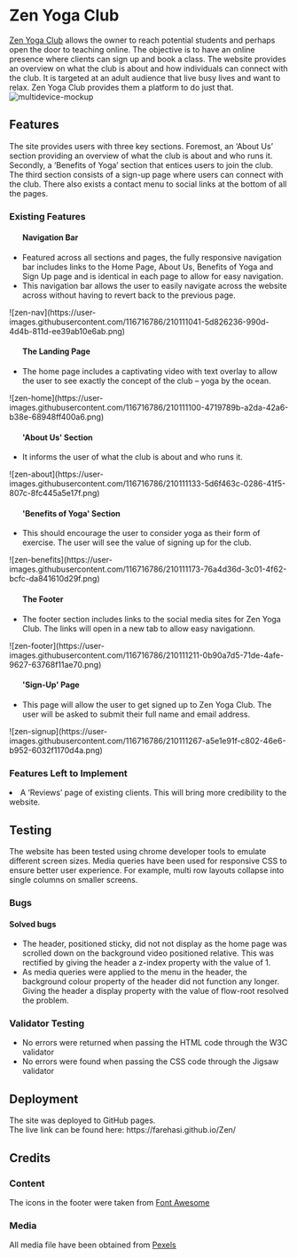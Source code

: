 # Zen Yoga Club 
<a href="https://farehasi.github.io/Zen/" target="_blank">Zen Yoga Club</a> allows the owner to reach potential students and perhaps open the door to teaching online. The objective is to have an online presence where clients can sign up and book a class. The website provides an overview on what the club is about and how individuals can connect with the club. It is targeted at an adult audience that live busy lives and want to relax. Zen Yoga Club provides them a platform to do just that.
![multidevice-mockup](https://user-images.githubusercontent.com/116716786/210110928-655bda7e-9d2b-4b1a-a89d-f6071a0f1a70.png)
## Features
The site provides users with three key sections. Foremost, an ‘About Us’ section providing an overview of what the club is about and who runs it. Secondly, a ‘Benefits of Yoga’ section that entices users to join the club. The third section consists of a sign-up page where users can connect with the club. There also exists a contact menu to social links at the bottom of all the pages.
### Existing Features
<ul> <h4>Navigation Bar</h4>
<li>Featured across all sections and pages, the fully responsive navigation bar includes links to the Home Page, About Us, Benefits of Yoga and Sign Up page and is    identical in each page to allow for easy navigation.</li>
<li>This navigation bar allows the user to easily navigate across the website across without having to revert back to the previous page.</li></ul>
![zen-nav](https://user-images.githubusercontent.com/116716786/210111041-5d826236-990d-4d4b-811d-ee39ab10e6ab.png)
<ul><h4>The Landing Page</h4>
<li>The home page includes a captivating video with text overlay to allow the user to see exactly the concept of the club – yoga by the ocean.</li></ul>
![zen-home](https://user-images.githubusercontent.com/116716786/210111100-4719789b-a2da-42a6-b38e-68948ff400a6.png)
<ul><h4>'About Us' Section</h4>
<li>It informs the user of what the club is about and who runs it.</li></ul>
![zen-about](https://user-images.githubusercontent.com/116716786/210111133-5d6f463c-0286-41f5-807c-8fc445a5e17f.png)
<ul><h4>'Benefits of Yoga' Section</h4>
<li>This should encourage the user to consider yoga as their form of exercise. The user will see the value of signing up for the club.</li></ul>
![zen-benefits](https://user-images.githubusercontent.com/116716786/210111173-76a4d36d-3c01-4f62-bcfc-da841610d29f.png)
<ul><h4>The Footer</h4>
<li>The footer section includes links to the social media sites for Zen Yoga Club. The links will open in a new tab to allow easy navigationn.</li></ul>
![zen-footer](https://user-images.githubusercontent.com/116716786/210111211-0b90a7d5-71de-4afe-9627-63768f11ae70.png)
<ul><h4>'Sign-Up' Page</h4>
<li>This page will allow the user to get signed up to Zen Yoga Club. The user will be asked to submit their full name and email address.</li></ul>
![zen-signup](https://user-images.githubusercontent.com/116716786/210111267-a5e1e91f-c802-46e6-b952-6032f1170d4a.png)
<h3>Features Left to Implement</h3>
<li>A ‘Reviews’ page of existing clients. This will bring more credibility to the website.</li>
<h2>Testing</h2>
The website has been tested using chrome developer tools to emulate different screen sizes. Media queries have been used for responsive CSS to ensure better user experience. For example, multi row layouts collapse into single columns on smaller screens.
<h3>Bugs</h3>
<h4>Solved bugs</h4>
<ul><li>The header, positioned sticky, did not not display as the home page was scrolled down on the background video positioned relative. This was rectified by giving the header a z-index property with the value of 1.</li>
<li>As media queries were applied to the menu in the header, the background colour property of the header did not function any longer. Giving the header a display property with the value of flow-root resolved the problem.</li></ul>
<h3>Validator Testing</h3>
<ul><li>No errors were returned when passing the HTML code through the W3C validator</li>
<li>No errors were found when passing the CSS code through the Jigsaw validator</li></ul>
<h2>Deployment</h2>
The site was deployed to GitHub pages.
<br>The live link can be found here:  https://farehasi.github.io/Zen/
<h2>Credits</h2>
<h3>Content</h3>
The icons in the footer were taken from <a href="https://www.fontawesome.com/" target="_blank">Font Awesome</a>
<h3>Media</h3>
All media file have been obtained from <a href="https://www.pexels.com/" target="_blank">Pexels</a>
